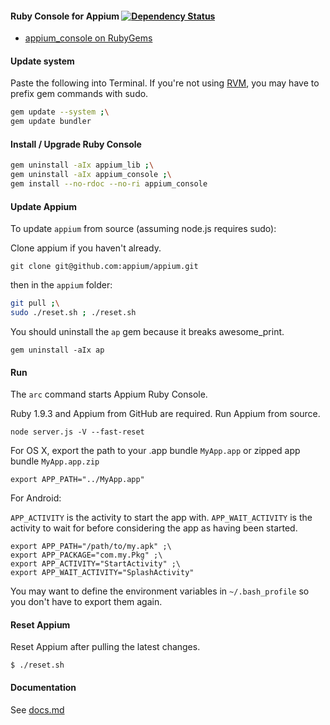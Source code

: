 #### Ruby Console for Appium [![Dependency Status](https://gemnasium.com/appium/ruby_console.png)](https://gemnasium.com/appium/ruby_console)

- [appium_console on RubyGems](https://rubygems.org/gems/appium_console)

#### Update system

Paste the following into Terminal. If you're not using [RVM](https://rvm.io/), you may have to prefix gem commands with sudo.

```bash
gem update --system ;\
gem update bundler
```

#### Install / Upgrade Ruby Console

```bash
gem uninstall -aIx appium_lib ;\
gem uninstall -aIx appium_console ;\
gem install --no-rdoc --no-ri appium_console
```

#### Update Appium

To update `appium` from source (assuming node.js requires sudo):

Clone appium if you haven't already.

`git clone git@github.com:appium/appium.git`

then in the `appium` folder:

```bash
git pull ;\
sudo ./reset.sh ; ./reset.sh
```

You should uninstall the `ap` gem because it breaks awesome_print.

`gem uninstall -aIx ap`

#### Run

The `arc` command starts Appium Ruby Console.

Ruby 1.9.3 and Appium from GitHub are required. Run Appium from source.

`node server.js -V --fast-reset`

For OS X, export the path to your .app bundle `MyApp.app` or zipped app bundle `MyApp.app.zip`

`export APP_PATH="../MyApp.app"`

For Android:

`APP_ACTIVITY` is the activity to start the app with.
`APP_WAIT_ACTIVITY` is the activity to wait for before considering the app as having been started.

```
export APP_PATH="/path/to/my.apk" ;\
export APP_PACKAGE="com.my.Pkg" ;\
export APP_ACTIVITY="StartActivity" ;\
export APP_WAIT_ACTIVITY="SplashActivity"
```

You may want to define the environment variables in `~/.bash_profile` so you don't have to export them again.

#### Reset Appium

Reset Appium after pulling the latest changes.

`$ ./reset.sh`

#### Documentation

See [docs.md](https://github.com/appium/ruby_lib/blob/master/docs.md)
